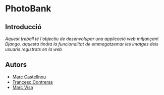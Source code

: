 # PhotoBank
## Introducció
_Aquest treball té l'objectiu de desenvolupar una applicació web mitjançant *Django*,
aquesta tindra la funcionalitat de emmagatzemar les imatges dels usuaris registrats en la web_

## Autors
- [Marc Castellnou](https://github.com/MarCastellnou)
- [Francesc Contreras](https://github.com/elskater98)
- [Marc Visa](https://github.com/mvp17)
